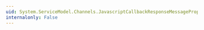 ```yaml
---
uid: System.ServiceModel.Channels.JavascriptCallbackResponseMessageProperty.#ctor
internalonly: False
---
```

